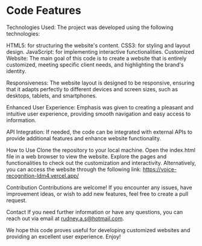 # Code Features
Technologies Used: The project was developed using the following technologies:

HTML5: for structuring the website's content.
CSS3: for styling and layout design.
JavaScript: for implementing interactive functionalities.
Customized Website: The main goal of this code is to create a website that is entirely customized, meeting specific client needs, and highlighting the brand's identity.

Responsiveness: The website layout is designed to be responsive, ensuring that it adapts perfectly to different devices and screen sizes, such as desktops, tablets, and smartphones.

Enhanced User Experience: Emphasis was given to creating a pleasant and intuitive user experience, providing smooth navigation and easy access to information.

API Integration: If needed, the code can be integrated with external APIs to provide additional features and enhance website functionality.

How to Use
Clone the repository to your local machine.
Open the index.html file in a web browser to view the website.
Explore the pages and functionalities to check out the customization and interactivity.
Alternatively, you can access the website through the following link: https://voice-recognition-ldm4.vercel.app/

Contribution
Contributions are welcome! If you encounter any issues, have improvement ideas, or wish to add new features, feel free to create a pull request.

Contact
If you need further information or have any questions, you can reach out via email at rudney.a.s@hotmail.com.

We hope this code proves useful for developing customized websites and providing an excellent user experience. Enjoy!
